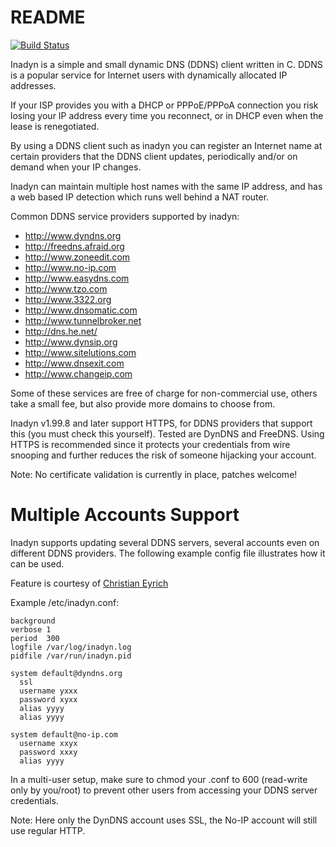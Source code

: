 README
======
[![Build Status](https://travis-ci.org/troglobit/inadyn.png?branch=master)](https://travis-ci.org/troglobit/inadyn)

Inadyn is a simple and small dynamic DNS (DDNS) client written in C.
DDNS is a popular service for Internet users with dynamically allocated
IP addresses.

If your ISP provides you with a DHCP or PPPoE/PPPoA connection you risk
losing your IP address every time you reconnect, or in DHCP even when
the lease is renegotiated.

By using a DDNS client such as inadyn you can register an Internet name
at certain providers that the DDNS client updates, periodically and/or
on demand when your IP changes.

Inadyn can maintain multiple host names with the same IP address, and
has a web based IP detection which runs well behind a NAT router.

Common DDNS service providers supported by inadyn:

* http://www.dyndns.org
* http://freedns.afraid.org
* http://www.zoneedit.com
* http://www.no-ip.com
* http://www.easydns.com
* http://www.tzo.com
* http://www.3322.org
* http://www.dnsomatic.com
* http://www.tunnelbroker.net
* http://dns.he.net/
* http://www.dynsip.org
* http://www.sitelutions.com
* http://www.dnsexit.com
* http://www.changeip.com

Some of these services are free of charge for non-commercial use, others
take a small fee, but also provide more domains to choose from.

Inadyn v1.99.8 and later support HTTPS, for DDNS providers that support
this (you must check this yourself).  Tested are DynDNS and FreeDNS.
Using HTTPS is recommended since it protects your credentials from wire
snooping and further reduces the risk of someone hijacking your account.

Note: No certificate validation is currently in place, patches welcome!


Multiple Accounts Support
=========================

Inadyn supports updating several DDNS servers, several accounts even on
different DDNS providers.  The following example config file illustrates
how it can be used.

Feature is courtesy of [Christian Eyrich](http://eyrich-net.org/programmiertes.html)

Example /etc/inadyn.conf:

    background
    verbose 1
    period  300
    logfile /var/log/inadyn.log
    pidfile /var/run/inadyn.pid
    
    system default@dyndns.org
      ssl
      username yxxx
      password xyxx
      alias yyyy
      alias yyyy
    
    system default@no-ip.com
      username xxyx
      password xxxy
      alias yyyy

In a multi-user setup, make sure to chmod your .conf to 600 (read-write
only by you/root) to prevent other users from accessing your DDNS server
credentials.

Note: Here only the DynDNS account uses SSL, the No-IP account will
      still use regular HTTP.

